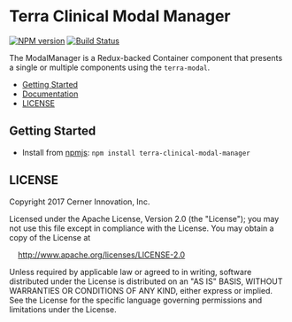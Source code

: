 # Terra Clinical Modal Manager


[![NPM version](http://img.shields.io/npm/v/terra-clinical-modal-manager.svg)](https://www.npmjs.org/package/terra-clinical-modal-manager)
[![Build Status](https://travis-ci.org/cerner/terra-clinical.svg?branch=master)](https://travis-ci.org/cerner/terra-clinical)

The ModalManager is a Redux-backed Container component that presents a single or multiple components using the `terra-modal`.

- [Getting Started](#getting-started)
- [Documentation](https://github.com/cerner/terra-clinical/tree/master/packages/terra-clinical-modal-manager/docs)
- [LICENSE](#license)

## Getting Started

- Install from [npmjs](https://www.npmjs.com): `npm install terra-clinical-modal-manager`

## LICENSE

Copyright 2017 Cerner Innovation, Inc.

Licensed under the Apache License, Version 2.0 (the "License"); you may not use this file except in compliance with the License. You may obtain a copy of the License at

&nbsp;&nbsp;&nbsp;&nbsp;http://www.apache.org/licenses/LICENSE-2.0

Unless required by applicable law or agreed to in writing, software distributed under the License is distributed on an "AS IS" BASIS, WITHOUT WARRANTIES OR CONDITIONS OF ANY KIND, either express or implied. See the License for the specific language governing permissions and limitations under the License.
